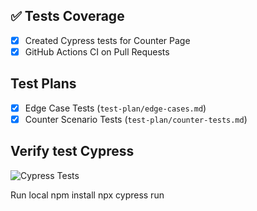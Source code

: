 ## ✅ Tests Coverage

- [x] Created Cypress tests for Counter Page
- [x] GitHub Actions CI on Pull Requests

## Test Plans


<!-- TEST-PLAN-CHECKS-START -->
- [x] Edge Case Tests (`test-plan/edge-cases.md`)
- [x] Counter Scenario Tests (`test-plan/counter-tests.md`)
<!-- TEST-PLAN-CHECKS-END -->


<!-- TEST-RESULT-START -->
<!-- TEST-RESULT-END -->

## Verify test Cypress
![Cypress Tests](https://github.com/LaissaPereira/xayn_test_automation_web/actions/workflows/verify.yml/badge.svg)


Run local
npm install
npx cypress run